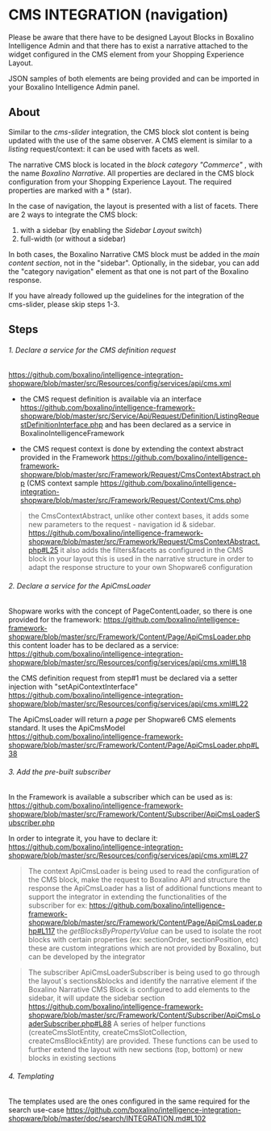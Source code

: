 # CMS INTEGRATION (navigation)

Please be aware that there have to be designed Layout Blocks in Boxalino Intelligence Admin
and that there has to exist a narrative attached to the widget configured in the CMS element from your Shopping Experience Layout.

JSON samples of both elements are being provided and can be imported in your Boxalino Intelligence Admin panel.

## About
Similar to the _cms-slider_ integration, the CMS block slot content is being updated with the use of the same observer.
A CMS element is similar to a _listing_ request/context: it can be used with facets as well.

The narrative CMS block is located in the *block category "Commerce"* , with the name *Boxalino Narrative*.
All properties are declared in the CMS block configuration from your Shopping Experience Layout.
The required properties are marked with a * (star).

In the case of navigation, the layout is presented with a list of facets.
There are 2 ways to integrate the CMS block:
1. with a sidebar (by enabling the _Sidebar Layout_ switch)
2. full-width (or without a sidebar)

In both cases, the Boxalino Narrative CMS block must be added in the *main content section*, not in the "sidebar".
Optionally, in the sidebar, you can add the "category navigation" element as that one is not part of the Boxalino response.

If you have already followed up the guidelines for the integration of the cms-slider, please skip steps 1-3.

## Steps
###### 1. Declare a service for the CMS definition request 
https://github.com/boxalino/intelligence-integration-shopware/blob/master/src/Resources/config/services/api/cms.xml 

* the CMS request definition is available via an interface 
https://github.com/boxalino/intelligence-framework-shopware/blob/master/src/Service/Api/Request/Definition/ListingRequestDefinitionInterface.php
and has been declared as a service in BoxalinoIntelligenceFramework

* the CMS request context is done by extending the context abstract provided in the Framework 
https://github.com/boxalino/intelligence-framework-shopware/blob/master/src/Framework/Request/CmsContextAbstract.php
(CMS context sample https://github.com/boxalino/intelligence-integration-shopware/blob/master/src/Framework/Request/Context/Cms.php)

> the CmsContextAbstract, unlike other context bases, it adds some new parameters to the request - navigation id & sidebar. 
> https://github.com/boxalino/intelligence-framework-shopware/blob/master/src/Framework/Request/CmsContextAbstract.php#L25
> it also adds the filters&facets as configured in the CMS block in your layout
> this is used in the narrative structure in order to adapt the response structure to your own Shopware6 configuration

###### 2. Declare a service for the ApiCmsLoader

Shopware works with the concept of PageContentLoader, so there is one provided for the framework: 
https://github.com/boxalino/intelligence-framework-shopware/blob/master/src/Framework/Content/Page/ApiCmsLoader.php
this content loader has to be declared as a service:
https://github.com/boxalino/intelligence-integration-shopware/blob/master/src/Resources/config/services/api/cms.xml#L18

the CMS definition request from step#1 must be declared via a setter injection with "setApiContextInterface"
https://github.com/boxalino/intelligence-integration-shopware/blob/master/src/Resources/config/services/api/cms.xml#L22

The ApiCmsLoader will return a _page_ per Shopware6 CMS elements standard.
It uses the ApiCmsModel https://github.com/boxalino/intelligence-framework-shopware/blob/master/src/Framework/Content/Page/ApiCmsLoader.php#L38

###### 3. Add the pre-built subscriber

In the Framework is available a subscriber which can be used as is:
https://github.com/boxalino/intelligence-framework-shopware/blob/master/src/Framework/Content/Subscriber/ApiCmsLoaderSubscriber.php

In order to integrate it, you have to declare it:
https://github.com/boxalino/intelligence-integration-shopware/blob/master/src/Resources/config/services/api/cms.xml#L27

> The context ApiCmsLoader is being used to read the configuration of the CMS block, make the request to Boxalino API and structure the response
> the ApiCmsLoader has a list of additional functions meant to support the integrator in extending the functionalities of the subscriber
> for ex: https://github.com/boxalino/intelligence-framework-shopware/blob/master/src/Framework/Content/Page/ApiCmsLoader.php#L117
> the *getBlocksByPropertyValue* can be used to isolate the root blocks with certain properties (ex: sectionOrder, sectionPosition, etc)
> these are custom integrations which are not provided by Boxalino, but can be developed by the integrator

> The subscriber ApiCmsLoaderSubscriber is being used to go through the layout`s sections&blocks and identify the narrative element
> if the Boxalino Narrative CMS Block is configured to add elements to the sidebar, it will update the sidebar section
> https://github.com/boxalino/intelligence-framework-shopware/blob/master/src/Framework/Content/Subscriber/ApiCmsLoaderSubscriber.php#L88
> A series of helper functions (createCmsSlotEntity, createCmsSlotCollection, createCmsBlockEntity) are provided.
> These functions can be used to further extend the layout with new sections (top, bottom) or new blocks in existing sections

###### 4. Templating

The templates used are the ones configured in the same required for the search use-case 
https://github.com/boxalino/intelligence-integration-shopware/blob/master/doc/search/INTEGRATION.md#L102
